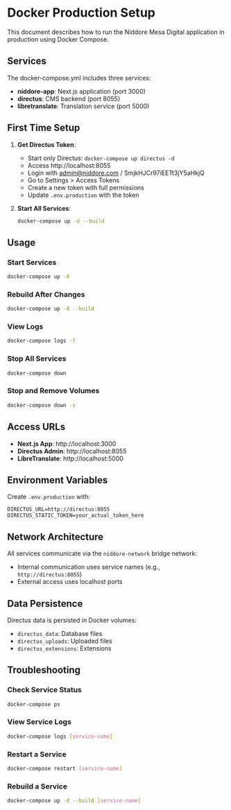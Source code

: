 # Docker Production Setup

This document describes how to run the Niddore Mesa Digital application in production using Docker Compose.

## Services

The docker-compose.yml includes three services:

- **niddore-app**: Next.js application (port 3000)
- **directus**: CMS backend (port 8055)
- **libretranslate**: Translation service (port 5000)

## First Time Setup

1. **Get Directus Token**:
   - Start only Directus: `docker-compose up directus -d`
   - Access http://localhost:8055
   - Login with admin@niddore.com / SmjkHJCr97iEETt3jY5aHkjQ
   - Go to Settings > Access Tokens
   - Create a new token with full permissions
   - Update `.env.production` with the token

2. **Start All Services**:
   ```bash
   docker-compose up -d --build
   ```

## Usage

### Start Services
```bash
docker-compose up -d
```

### Rebuild After Changes
```bash
docker-compose up -d --build
```

### View Logs
```bash
docker-compose logs -f
```

### Stop All Services
```bash
docker-compose down
```

### Stop and Remove Volumes
```bash
docker-compose down -v
```

## Access URLs

- **Next.js App**: http://localhost:3000
- **Directus Admin**: http://localhost:8055
- **LibreTranslate**: http://localhost:5000

## Environment Variables

Create `.env.production` with:
```
DIRECTUS_URL=http://directus:8055
DIRECTUS_STATIC_TOKEN=your_actual_token_here
```

## Network Architecture

All services communicate via the `niddore-network` bridge network:
- Internal communication uses service names (e.g., `http://directus:8055`)
- External access uses localhost ports

## Data Persistence

Directus data is persisted in Docker volumes:
- `directus_data`: Database files
- `directus_uploads`: Uploaded files
- `directus_extensions`: Extensions

## Troubleshooting

### Check Service Status
```bash
docker-compose ps
```

### View Service Logs
```bash
docker-compose logs [service-name]
```

### Restart a Service
```bash
docker-compose restart [service-name]
```

### Rebuild a Service
```bash
docker-compose up -d --build [service-name]
```
